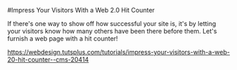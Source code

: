 #Impress Your Visitors With a Web 2.0 Hit Counter

If there's one way to show off how successful your site is, it's by letting your visitors know how many others have been there before them. Let's furnish a web page with a hit counter!

https://webdesign.tutsplus.com/tutorials/impress-your-visitors-with-a-web-20-hit-counter--cms-20414
